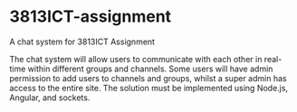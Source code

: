 # 3813ICT-assignment

A chat system for 3813ICT Assignment

The chat system will allow users to communicate with each other in real-time within different groups and channels. Some users will have admin permission to add users to channels and groups, whilst a super admin has access to the entire site. The solution must be implemented using Node.js, Angular, and sockets.